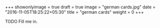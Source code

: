 +++
showonlyimage = true
draft = true
image = "german cards.jpg"
date = "2016-11-05T18:25:22+05:30"
title = "german cards"
weight = 0
+++

TODO Fill me in.

